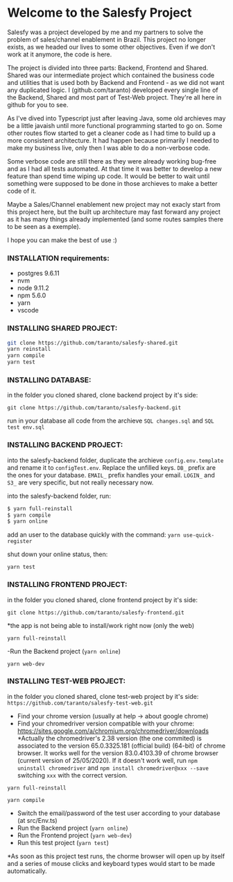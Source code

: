 # Welcome to the Salesfy Project

Salesfy was a project developed by me and my partners to solve the problem of sales/channel enablement in Brazil. This project no longer exists, as we headed our lives to some other objectives. Even if we don't work at it anymore, the code is here.

The project is divided into three parts: Backend, Frontend and Shared. Shared was our intermediate project which contained the business code and utilities that is used both by Backend and Frontend - as we did not want any duplicated logic. I (github.com/taranto) developed every single line of the Backend, Shared and most part of Test-Web project. They're all here in github for you to see.

As I've dived into Typescript just after leaving Java, some old archieves may be a little javaish until more functional programming started to go on. Some other routes flow started to get a cleaner code as I had time to build up a more consistent architecture. It had happen because primarily I needed to make my business live, only then I was able to do a non-verbose code. 

Some verbose code are still there as they were already working bug-free and as I had all tests automated. At that time it was better to develop a new feature than spend time wiping up code. It would be better to wait until something were supposed to be done in those archieves to make a better code of it.

Maybe a Sales/Channel enablement new project may not exacly start from this project here, but the built up architecture may fast forward any project as it has many things already implemented (and some routes samples there to be seen as a exemple).

I hope you can make the best of use :)

### INSTALLATION requirements:
* postgres 9.6.11
* nvm
* node 9.11.2
* npm 5.6.0
* yarn
* vscode

### INSTALLING SHARED PROJECT:

```sh
git clone https://github.com/taranto/salesfy-shared.git
yarn reinstall
yarn compile
yarn test
```

### INSTALLING DATABASE:

in the folder you cloned shared, clone backend project by it's side:

`git clone https://github.com/taranto/salesfy-backend.git`

run in your database all code from the archieve `SQL changes.sql` and `SQL test env.sql`

### INSTALLING BACKEND PROJECT:

into the salesfy-backend folder, duplicate the archieve `config.env.template` and rename it to `configTest.env`. Replace the unfilled keys.
`DB_` prefix are the ones for your database. `EMAIL_` prefix handles your email. `LOGIN_` and `S3_` are very specific, but not really necessary now. 

into the salesfy-backend folder, run:
```sh
$ yarn full-reinstall
$ yarn compile
$ yarn online
```

add an user to the database quickly with the command: `yarn use-quick-register`

shut down your online status, then:

`yarn test`

### INSTALLING FRONTEND PROJECT:

in the folder you cloned shared, clone frontend project by it's side:

`git clone https://github.com/taranto/salesfy-frontend.git`

*the app is not being able to install/work right now (only the web)

`yarn full-reinstall`

-Run the Backend project (`yarn online`)

`yarn web-dev`

### INSTALLING TEST-WEB PROJECT:
in the folder you cloned shared, clone test-web project by it's side:
`https://github.com/taranto/salesfy-test-web.git`
* Find your chrome version (usually at help -> about google chrome)
* Find your chromedriver version compatible with your chrome: https://sites.google.com/a/chromium.org/chromedriver/downloads
*Actually the chromedriver's 2.38 version (the one commited) is associated to the version 65.0.3325.181 (official build) (64-bit) of chrome browser. It works well for the version 83.0.4103.39 of chrome browser (current version of 25/05/2020). If it doesn't work well, run `npm uninstall chromedriver` and `npm install chromedriver@xxx --save` switching `xxx` with the correct version.

`yarn full-reinstall`

`yarn compile`

* Switch the email/password of the test user according to your database (at src/Env.ts)
* Run the Backend project (`yarn online`)
* Run the Frontend project (`yarn web-dev`)
* Run this test project (`yarn test`)

*As soon as this project test runs, the chorme browser will open up by itself and a series of mouse clicks and keyboard types would start to be made automatically.
